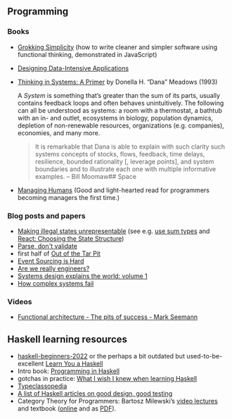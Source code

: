 ## Programming

### Books

- [Grokking Simplicity](https://www.manning.com/books/grokking-simplicity) (how to write cleaner and simpler software using functional thinking, demonstrated in JavaScript)

- [Designing Data-Intensive Applications](https://dataintensive.net)

- [Thinking in Systems: A Primer](https://wtf.tw/ref/meadows.pdf) by Donella H. “Dana” Meadows (1993)

  A _System_ is something that’s greater than the sum of its parts, usually contains feedback loops and often behaves unintuitively. The following can all be understood as systems: a room with a thermostat, a bathtub with an in- and outlet, ecosystems in biology, population dynamics, depletion of non-renewable resources, organizations (e.g. companies), economies, and many more.

  > It is remarkable that Dana is able to explain with such clarity such systems concepts of stocks, flows, feedback, time delays, resilience, bounded rationality [, leverage points], and system boundaries and to illustrate each one with multiple informative examples. – Bill Moomaw## Space

- [Managing Humans](https://www.oreilly.com/library/view/managing-humans-biting/9781430243144/) (Good and light-hearted read for programmers becoming managers the first time.)


### Blog posts and papers

- [Making illegal states unrepresentable](https://fsharpforfunandprofit.com/posts/designing-with-types-making-illegal-states-unrepresentable/) (see e.g. [use sum types](https://www.totaltypescript.com/discriminated-unions-are-a-devs-best-friend) and [React: Choosing the State Structure](https://react.dev/learn/choosing-the-state-structure))
- [Parse, don't validate](https://lexi-lambda.github.io/blog/2019/11/05/parse-don-t-validate/)
- first half of [Out of the Tar Pit](http://curtclifton.net/papers/MoseleyMarks06a.pdf)
- [Event Sourcing is Hard](https://chriskiehl.com/article/event-sourcing-is-hard)
- [Are we really engineers?](https://www.hillelwayne.com/post/are-we-really-engineers/)
- [Systems design explains the world: volume 1](https://apenwarr.ca/log/20201227)
- [How complex systems fail](https://www.adaptivecapacitylabs.com/HowComplexSystemsFail.pdf)

### Videos

- [Functional architecture - The pits of success - Mark Seemann](https://www.youtube.com/watch?v=US8QG9I1XW0)


## Haskell learning resources

- [haskell-beginners-2022](https://github.com/haskell-beginners-2022/course-plan) or the perhaps a bit outdated but used-to-be-excellent [Learn You a Haskell](http://learnyouahaskell.com)
- Intro book: [Programming in Haskell](http://www.cs.nott.ac.uk/~pszgmh/pih.html)
- gotchas in practice: [What I wish I knew when learning Haskell](http://dev.stephendiehl.com/hask/)
- [Typeclassopedia](https://wiki.haskell.org/Typeclassopedia)
- [A list of Haskell articles on good design, good testing](https://williamyaoh.com/posts/2019-11-24-design-and-testing-articles.html)
- Category Theory for Programmers: Bartosz Milewski’s [video lectures](https://www.youtube.com/playlist?list=PLbgaMIhjbmEnaH_LTkxLI7FMa2HsnawM_) and textbook ([online](https://bartoszmilewski.com/2014/10/28/category-theory-for-programmers-the-preface/) and as [PDF](https://github.com/hmemcpy/milewski-ctfp-pdf)).
